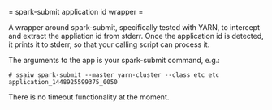 = spark-submit application id wrapper =

A wrapper around spark-submit, specifically tested with YARN, to intercept and
extract the appliation id from stderr. Once the application id is detected, it
prints it to stderr, so that your calling script can process it.

The arguments to the app is your spark-submit command, e.g.:

```
# ssaiw spark-submit --master yarn-cluster --class etc etc
application_1448925599375_0050
```

There is no timeout functionality at the moment.
